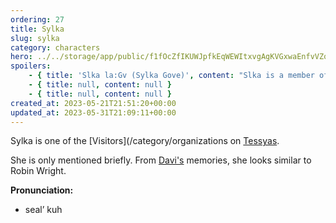 ```yaml
---
ordering: 27
title: Sylka
slug: sylka
category: characters
hero: ../../storage/app/public/f1fOcZfIKUWJpfkEqWEWItxvgAgKVGxwaEnfvVZo.jpg
spoilers:
    - { title: 'Slka la:Gv (Sylka Gove)', content: "Slka is a member of the [Gaian](/category/organizations/visitors) [Integration](/category/organizations/integrators), originally stationed on [Tessyas](/category/planets-cities/tessyas). Her current whereabouts are unknown.\r\n\r\nShe is only mentioned briefly and not seen by anyone. [Davi](/category/characters/davi) saw her on Tessyas, though he doesn't know it was her. She looks similar to Robin Wright.\r\n\r\n**Pronunciation:**\r\n- seal’ kuh\r\n- lah \\[nasal dental click\\]\r\n- gove" }
    - { title: null, content: null }
    - { title: null, content: null }
created_at: 2023-05-21T21:51:20+00:00
updated_at: 2023-05-31T21:09:11+00:00
---
```

Sylka is one of the [Visitors](/category/organizations on [Tessyas](/category/planets-cities/tessyas).

She is only mentioned briefly. From [Davi's](/category/characters/davi) memories, she looks similar to Robin Wright.

**Pronunciation:**
- seal’ kuh